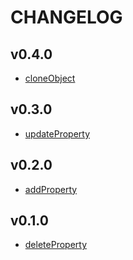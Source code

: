 # CHANGELOG

## v0.4.0
- [cloneObject](https://github.com/ivanzusko/picklock/blob/master/DOCUMENTATION.md#cloneobject)

## v0.3.0
- [updateProperty](https://github.com/ivanzusko/picklock/blob/master/DOCUMENTATION.md#updateproperty)

## v0.2.0
- [addProperty](https://github.com/ivanzusko/picklock/blob/master/DOCUMENTATION.md#addproperty)

## v0.1.0
- [deleteProperty](https://github.com/ivanzusko/picklock/blob/master/DOCUMENTATION.md#deleteproperty)
